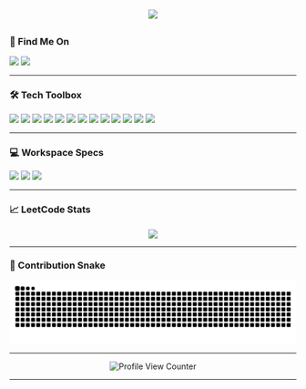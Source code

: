 <h1 align="center">
  <img src="https://readme-typing-svg.herokuapp.com?font=Consolas&weight=100&size=20&duration=2000&pause=1000&color=87CEEB&center=true&vCenter=true&width=1000&height=35&lines=Hi+&#128075+Guys+I'm+Murali+Krishna+S;M.Sc+Cyber+Security+%7C+&#127891+PSG+College+of+Technology;Interested+in+Problem+Solving+&#128187"/>
  <br/>
</h1>

<h3> 📧 Find Me On </h3>
<div>
  <img src="https://img.shields.io/badge/LinkedIn-0077B5?style=for-the-badge&logo=linkedin&logoColor=white" />
  <img src="https://img.shields.io/badge/GMail-ff4343?style=for-the-badge&logo=gmail&logoColor=white" />
</div>

<hr/>

<h3> 🛠 Tech Toolbox </h3>
<div>
  <img src="https://img.shields.io/badge/C-2A5B8D?style=for-the-badge&logo=c&logoColor=white" />
  <img src="https://img.shields.io/badge/C++-0076A8?style=for-the-badge&logo=c%2B%2B&logoColor=white" />
  <img src="https://img.shields.io/badge/Python-FCDC35?style=for-the-badge&logo=python&logoColor=blue" />
  <img src="https://img.shields.io/badge/HTML-E34F26?style=for-the-badge&logo=html5&logoColor=white" />
  <img src="https://img.shields.io/badge/CSS-1572B6?style=for-the-badge&logo=css3&logoColor=white" />
  <img src="https://img.shields.io/badge/Linux%20Bash-4EAA25?style=for-the-badge&logo=gnubash&logoColor=white" />
  <img src="https://img.shields.io/badge/PuTTY-607D8B?style=for-the-badge&logo=putty&logoColor=yellow" />
  <img src="https://img.shields.io/badge/Code%20Blocks-00BFFF?style=for-the-badge&logo=codeblocks&logoColor=white" />
  <img src="https://img.shields.io/badge/Spyder-FF3B30?style=for-the-badge&logo=spyder&logoColor=white" />
  <img src="https://img.shields.io/badge/Google%20Colab-F9AB00?style=for-the-badge&logo=google-colab&logoColor=white" />
  <img src="https://img.shields.io/badge/Visual%20Studio%20Code-007ACC?style=for-the-badge&logo=visualstudiocode&logoColor=white" />
  <img src="https://img.shields.io/badge/Oracle_SQL-F80000?style=for-the-badge&logo=oracle&logoColor=white" />
  <img src="https://img.shields.io/badge/MySQL-4479A1?style=for-the-badge&logo=mysql&logoColor=white" />
</div>



<hr/>

<h3> 💻 Workspace Specs </h3>
<div>
  <img height="30" src="https://img.shields.io/badge/HP-Pavilion-007C73?style=for-the-badge&logo=hp&logoColor=white"/>
  <img height="30" src="https://img.shields.io/badge/AMD-Ryzen_5-ED1C24?style=for-the-badge&logo=amd&logoColor=white"/>
  <img height="30" src="https://img.shields.io/badge/NVIDIA-GTX_1650-76B900?style=for-the-badge&logo=nvidia&logoColor=white"/>
</div>


<hr/>

<h3> 📈 LeetCode Stats </h3>
<div align="center">
  <img width="400" align="center" src="https://leetcard.jacoblin.cool/HOAGKAzeEd?theme=dark&font=Oxygen&ext=heatmap" />
</div>

<hr/>

<h3> 🐍 Contribution Snake</h3>
<div align="center">
  <img src="https://github.com/Murali-Krishna-S/Murali-Krishna-S/blob/main/Snake_game_animation.svg" />
</div>

<hr/>

<div align="center">
  <img src="https://komarev.com/ghpvc/?username=Murali-Krishna-S&color=brightgreen&style=flat-square" alt="Profile View Counter"/>
</div>

<hr/>
